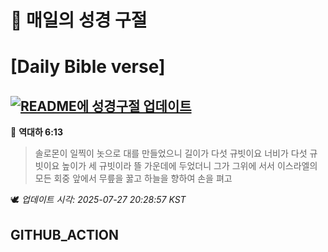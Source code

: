 # 🙏 매일의 성경 구절
# [Daily Bible verse]
## [![README에 성경구절 업데이트](https://github.com/DONGSUKA/first_test/actions/workflows/update-readme-bible.yml/badge.svg)](https://github.com/DONGSUKA/first_test/actions/workflows/update-readme-bible.yml)
<!-- START_BIBLE_VERSE -->
📖 **역대하 6:13**
> 솔로몬이 일찍이 놋으로 대를 만들었으니 길이가 다섯 규빗이요 너비가 다섯 규빗이요 높이가 세 규빗이라 뜰 가운데에 두었더니 그가 그위에 서서 이스라엘의 모든 회중 앞에서 무릎을 꿇고 하늘을 향하여 손을 펴고

🕊️ _업데이트 시각: 2025-07-27 20:28:57 KST_
  <!-- END_BIBLE_VERSE -->
## GITHUB_ACTION
